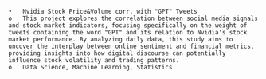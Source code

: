     •	Nvidia Stock Price&Volume corr. with "GPT" Tweets
    o	This project explores the correlation between social media signals and stock market indicators, focusing specifically on the weight of tweets containing the word "GPT" and its relation to Nvidia's stock market performance. By analyzing daily data, this study aims to uncover the interplay between online sentiment and financial metrics, providing insights into how digital discourse can potentially influence stock volatility and trading patterns.
    o	Data Science, Machine Learning, Statistics
